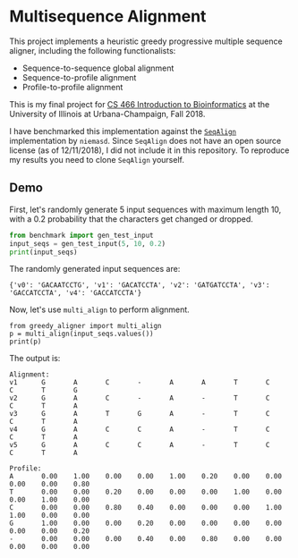 # Multisequence Alignment

This project implements a heuristic greedy progressive multiple sequence 
aligner, including the following functionalists: 
- Sequence-to-sequence global alignment 
- Sequence-to-profile alignment 
- Profile-to-profile alignment 

This is my final project for 
[CS 466 Introduction to Bioinformatics](http://www.el-kebir.net/teaching/CS466.html) 
at the University of Illinois at Urbana-Champaign, Fall 2018.

I have benchmarked this implementation against the 
[`SeqAlign`](https://github.com/niemasd/SeqAlign) implementation by `niemasd`.
Since `SeqAlign` does not have an open source license (as of 12/11/2018), I 
did not include it in this repository. To reproduce my results you need to
clone `SeqAlign` yourself.

## Demo
First, let's randomly generate 5 input sequences with maximum length 10, with a
0.2 probability that the characters get changed or dropped.
```Python
from benchmark import gen_test_input
input_seqs = gen_test_input(5, 10, 0.2)
print(input_seqs)
```

The randomly generated input sequences are:
```
{'v0': 'GACAATCCTG', 'v1': 'GACATCCTA', 'v2': 'GATGATCCTA', 'v3': 'GACCATCCTA', 'v4': 'GACCATCCTA'}

```

Now, let's use `multi_align` to perform alignment.
```
from greedy_aligner import multi_align
p = multi_align(input_seqs.values())
print(p)
```

The output is:
```
Alignment:
v1	    G	    A	    C	    -	    A	    A	    T	    C	    C	    T	    G
v2	    G	    A	    C	    -	    A	    -	    T	    C	    C	    T	    A
v3	    G	    A	    T	    G	    A	    -	    T	    C	    C	    T	    A
v4	    G	    A	    C	    C	    A	    -	    T	    C	    C	    T	    A
v5	    G	    A	    C	    C	    A	    -	    T	    C	    C	    T   	A

Profile:
A	    0.00	1.00	0.00	0.00	1.00	0.20	0.00	0.00	0.00	0.00	0.80
T   	0.00	0.00	0.20	0.00	0.00	0.00	1.00	0.00	0.00	1.00	0.00
C	    0.00	0.00	0.80	0.40	0.00	0.00	0.00	1.00	1.00	0.00	0.00
G	    1.00	0.00	0.00	0.20	0.00	0.00	0.00	0.00	0.00	0.00	0.20
-	    0.00	0.00	0.00	0.40	0.00	0.80	0.00	0.00	0.00	0.00	0.00
```
